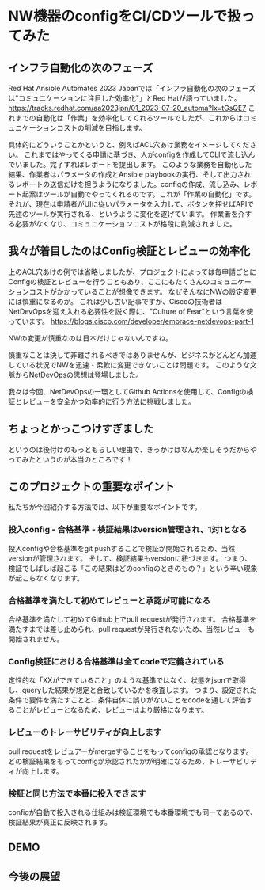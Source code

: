 # NW機器のconfigをCI/CDツールで扱ってみた

## インフラ自動化の次のフェーズ

Red Hat Ansible Automates 2023 Japanでは「インフラ自動化の次のフェーズは"コミュニケーションに注目した効率化"」とRed Hatが語っていました。
https://tracks.redhat.com/aa2023jpn/01_2023-07-20_automa?lx=tGsQE7
これまでの自動化は「作業」を効率化してくれるツールでしたが、これからはコミュニケーションコストの削減を目指します。

具体的にどういうことかというと、例えばACL穴あけ業務をイメージしてください。
これまではやってくる申請に基づき、人がconfigを作成してCLIで流し込んでいました。完了すればレポートを提出します。
このような業務を自動化した結果、作業者はパラメータの作成とAnsible playbookの実行、そして出力されるレポートの送信だけを担うようになりました。configの作成、流し込み、レポート起案はツールが自動でやってくれるのです。これが「作業の自動化」です。
それが、現在は申請者がUIに従いパラメータを入力して、ボタンを押せばAPIで先述のツールが実行される、というように変化を遂げています。
作業者を介する必要がなくなり、コミュニケーションコストが格段に削減されました。

## 我々が着目したのはConfig検証とレビューの効率化

上のACL穴あけの例では省略しましたが、プロジェクトによっては毎申請ごとにConfigの検証とレビューを行うこともあり、ここにもたくさんのコミュニケーションコストがかかっていることが想像できます。
なぜそんなにNWの設定変更には慎重になるのか。
これは少し古い記事ですが、Ciscoの技術者はNetDevOpsを迎え入れる必要性を説く際に、"Culture of Fear"という言葉を使っています。
https://blogs.cisco.com/developer/embrace-netdevops-part-1

NWの変更が慎重なのは日本だけじゃないんですね。

慎重なことは決して非難されるべきではありませんが、ビジネスがどんどん加速している状況でNWを迅速・柔軟に変更できないことは問題です。
このような文脈からNetDevOpsの思想は登場しました。

我々は今回、NetDevOpsの一環としてGithub Actionsを使用して、Configの検証とレビューを安全かつ効率的に行う方法に挑戦しました。

## ちょっとかっこつけすぎました

というのは後付けのもっともらしい理由で、きっかけはなんか楽しそうだからやってみたというのが本当のところです！

## このプロジェクトの重要なポイント

私たちが今回紹介する方法では、以下が重要なポイントです。

### 投入config - 合格基準 - 検証結果はversion管理され、1対1となる

投入configや合格基準をgit pushすることで検証が開始されるため、当然versionが管理されます。
そして、検証結果もversionに紐づきます。
つまり、検証でしばしば起こる「この結果はどのconfigのときのもの？」という辛い現象が起こらなくなります。

### 合格基準を満たして初めてレビューと承認が可能になる

合格基準を満たして初めてGithub上でpull requestが発行されます。
合格基準を満たすまでは差し止められ、pull requestが発行されないため、当然レビューも開始されません。

### Config検証における合格基準は全てcodeで定義されている

定性的な「XXができていること」のような基準ではなく、状態をjsonで取得し、queryした結果が想定と合致しているかを検査します。
つまり、設定された条件で要件を満たすことと、条件自体に誤りがないことをcodeを通して評価することがレビューとなるため、レビューはより厳格になります。

### レビューのトレーサビリティが向上します

pull requestをレビュアーがmergeすることをもってconfigの承認となります。
どの検証結果をもってconfigが承認されたかが明確になるため、トレーサビリティが向上します。

### 検証と同じ方法で本番に投入できます

configが自動で投入される仕組みは検証環境でも本番環境でも同一であるので、検証結果が真正に反映されます。

## DEMO

## 今後の展望
